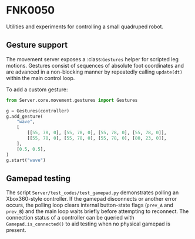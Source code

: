 # FNK0050

Utilities and experiments for controlling a small quadruped robot.

## Gesture support

The movement server exposes a :class:`Gestures` helper for scripted leg
motions.  Gestures consist of sequences of absolute foot coordinates and are
advanced in a non-blocking manner by repeatedly calling ``update(dt)`` within
the main control loop.

To add a custom gesture:

```python
from Server.core.movement.gestures import Gestures

g = Gestures(controller)
g.add_gesture(
    "wave",
    [
        [[55, 78, 0], [55, 78, 0], [55, 78, 0], [55, 78, 0]],
        [[55, 78, 0], [55, 78, 0], [55, 78, 0], [80, 23, 0]],
    ],
    [0.5, 0.5],
)
g.start("wave")
```

## Gamepad testing

The script `Server/test_codes/test_gamepad.py` demonstrates polling an
Xbox360-style controller. If the gamepad disconnects or another error occurs,
the polling loop clears internal button-state flags (`prev_A` and `prev_B`) and
the main loop waits briefly before attempting to reconnect. The connection
status of a controller can be queried with `Gamepad.is_connected()` to aid
testing when no physical gamepad is present.
